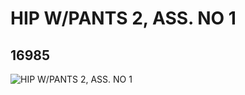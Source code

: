 # HIP W/PANTS 2, ASS. NO 1
## 16985
![HIP W/PANTS 2, ASS. NO 1](https://lc-www-live-s.legocdn.com/media/bricks/5/2/6088979.jpg)